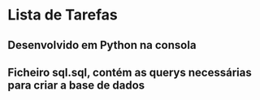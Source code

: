 # Lista de Tarefas

## Desenvolvido em Python na consola

## Ficheiro sql.sql, contém as querys necessárias para criar a base de dados
